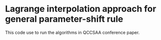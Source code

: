 # Lagrange interpolation approach for general parameter-shift rule 

This code use to run the algorithms in QCCSAA conference paper.
 
